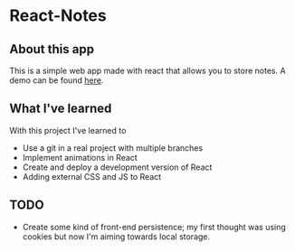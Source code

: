 
# React-Notes
## About this app
This is a simple web app made with react that allows you to store notes. A demo can be found [here](https://react-notes.neocities.org).

## What I've learned
With this project I've learned to
* Use a git in a real project with multiple branches
* Implement animations in React
* Create and deploy a development version of React
* Adding external CSS and JS to React

## TODO
* Create some kind of front-end persistence; my first thought was using cookies but now I'm aiming towards local storage.
